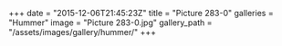 +++
date = "2015-12-06T21:45:23Z"
title = "Picture 283-0"
galleries = "Hummer"
image = "Picture 283-0.jpg"
gallery_path = "/assets/images/gallery/hummer/"
+++
